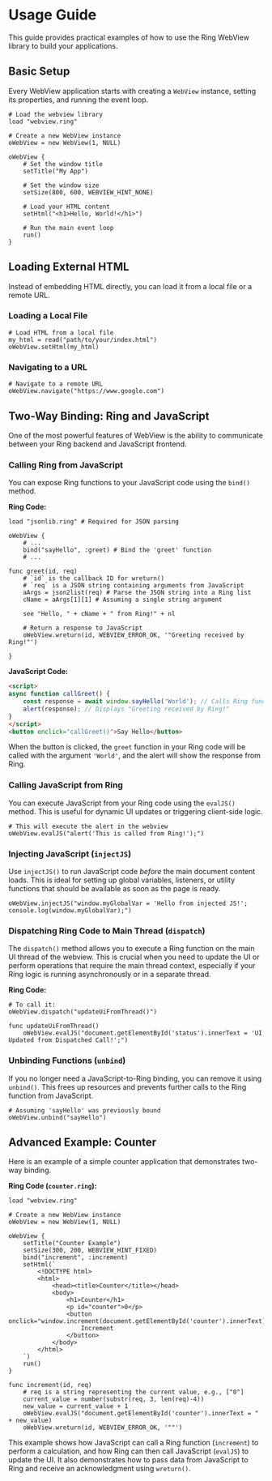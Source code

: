 # Usage Guide

This guide provides practical examples of how to use the Ring WebView library to build your applications.

## Basic Setup

Every WebView application starts with creating a `WebView` instance, setting its properties, and running the event loop.

```ring
# Load the webview library
load "webview.ring"

# Create a new WebView instance
oWebView = new WebView(1, NULL)

oWebView {
    # Set the window title
    setTitle("My App")

    # Set the window size
    setSize(800, 600, WEBVIEW_HINT_NONE)

    # Load your HTML content
    setHtml("<h1>Hello, World!</h1>")

    # Run the main event loop
    run()
}
```

## Loading External HTML

Instead of embedding HTML directly, you can load it from a local file or a remote URL.

### Loading a Local File

```ring
# Load HTML from a local file
my_html = read("path/to/your/index.html")
oWebView.setHtml(my_html)
```

### Navigating to a URL

```ring
# Navigate to a remote URL
oWebView.navigate("https://www.google.com")
```

## Two-Way Binding: Ring and JavaScript

One of the most powerful features of WebView is the ability to communicate between your Ring backend and JavaScript frontend.

### Calling Ring from JavaScript

You can expose Ring functions to your JavaScript code using the `bind()` method.

**Ring Code:**
```ring
load "jsonlib.ring" # Required for JSON parsing

oWebView {
    # ...
    bind("sayHello", :greet) # Bind the 'greet' function
    # ...

func greet(id, req)
    # `id` is the callback ID for wreturn()
    # `req` is a JSON string containing arguments from JavaScript
    aArgs = json2list(req) # Parse the JSON string into a Ring list
    cName = aArgs[1][1] # Assuming a single string argument

    see "Hello, " + cName + " from Ring!" + nl

    # Return a response to JavaScript
    oWebView.wreturn(id, WEBVIEW_ERROR_OK, '"Greeting received by Ring!"')

}
```

**JavaScript Code:**
```html
<script>
async function callGreet() {
    const response = await window.sayHello('World'); // Calls Ring function
    alert(response); // Displays "Greeting received by Ring!"
}
</script>
<button onclick="callGreet()">Say Hello</button>
```
When the button is clicked, the `greet` function in your Ring code will be called with the argument `'World'`, and the alert will show the response from Ring.

### Calling JavaScript from Ring

You can execute JavaScript from your Ring code using the `evalJS()` method. This is useful for dynamic UI updates or triggering client-side logic.

```ring
# This will execute the alert in the webview
oWebView.evalJS("alert('This is called from Ring!');")
```

### Injecting JavaScript (`injectJS`)

Use `injectJS()` to run JavaScript code *before* the main document content loads. This is ideal for setting up global variables, listeners, or utility functions that should be available as soon as the page is ready.

```ring
oWebView.injectJS("window.myGlobalVar = 'Hello from injected JS!'; console.log(window.myGlobalVar);")
```

### Dispatching Ring Code to Main Thread (`dispatch`)

The `dispatch()` method allows you to execute a Ring function on the main UI thread of the webview. This is crucial when you need to update the UI or perform operations that require the main thread context, especially if your Ring logic is running asynchronously or in a separate thread.

**Ring Code:**
```ring
# To call it:
oWebView.dispatch("updateUiFromThread()")

func updateUiFromThread()
    oWebView.evalJS("document.getElementById('status').innerText = 'UI Updated from Dispatched Call!';")
```

### Unbinding Functions (`unbind`)

If you no longer need a JavaScript-to-Ring binding, you can remove it using `unbind()`. This frees up resources and prevents further calls to the Ring function from JavaScript.

```ring
# Assuming 'sayHello' was previously bound
oWebView.unbind("sayHello")
```

## Advanced Example: Counter

Here is an example of a simple counter application that demonstrates two-way binding.

**Ring Code (`counter.ring`):**
```ring
load "webview.ring"

# Create a new WebView instance
oWebView = new WebView(1, NULL)

oWebView {
    setTitle("Counter Example")
    setSize(300, 200, WEBVIEW_HINT_FIXED)
    bind("increment", :increment)
    setHtml(`
        <!DOCTYPE html>
        <html>
            <head><title>Counter</title></head>
            <body>
                <h1>Counter</h1>
                <p id="counter">0</p>
                <button onclick="window.increment(document.getElementById('counter').innerText)">
                    Increment
                </button>
            </body>
        </html>
    `)
    run()
}

func increment(id, req)
	# req is a string representing the current value, e.g., ["0"]
	current_value = number(substr(req, 3, len(req)-4))
	new_value = current_value + 1
	oWebView.evalJS("document.getElementById('counter').innerText = " + new_value)
	oWebView.wreturn(id, WEBVIEW_ERROR_OK, '""')
```

This example shows how JavaScript can call a Ring function (`increment`) to perform a calculation, and how Ring can then call JavaScript (`evalJS`) to update the UI. It also demonstrates how to pass data from JavaScript to Ring and receive an acknowledgment using `wreturn()`.